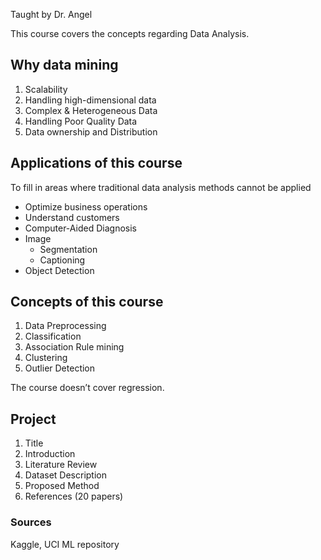 Taught by Dr. Angel

This course covers the concepts regarding Data Analysis.

## Why data mining

1. Scalability
2. Handling high-dimensional data
3. Complex & Heterogeneous Data
4. Handling Poor Quality Data
5. Data ownership and Distribution

## Applications of this course

To fill in areas where traditional data analysis methods cannot be applied

- Optimize business operations
- Understand customers
- Computer-Aided Diagnosis
- Image
  - Segmentation
  - Captioning
- Object Detection

## Concepts of this course

1. Data Preprocessing
2. Classification
3. Association Rule mining
4. Clustering
5. Outlier Detection

The course doesn’t cover regression.

## Project

1. Title
2. Introduction
3. Literature Review
4. Dataset Description
5. Proposed Method
6. References (20 papers)

### Sources

Kaggle, UCI ML repository